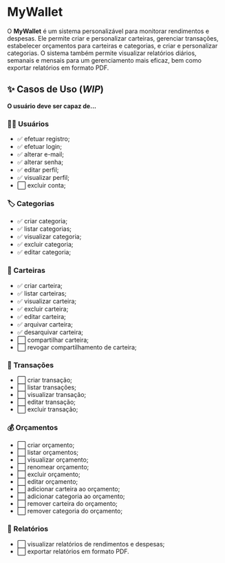 # MyWallet

O **MyWallet** é um sistema personalizável para monitorar rendimentos e despesas. Ele permite criar e personalizar carteiras, gerenciar
transações, estabelecer orçamentos para carteiras e categorias, e criar e personalizar categorias. O sistema também permite visualizar 
relatórios diários, semanais e mensais para um gerenciamento mais eficaz, bem como exportar relatórios em formato PDF.

## :sparkles: Casos de Uso (_WIP_)

**O usuário deve ser capaz de...**
 
### :person_curly_hair: Usuários

- ✅ efetuar registro;
- ✅ efetuar login;
- ✅ alterar e-mail;
- ✅ alterar senha;
- ✅ editar perfil;
- ✅ visualizar perfil;
- ⬜ excluir conta;

### :label: Categorias

- ✅ criar categoria;
- ✅ listar categorias;
- ✅ visualizar categoria;
- ✅ excluir categoria;
- ✅ editar categoria;

### :purse: Carteiras

- ✅ criar carteira;
- ✅ listar carteiras;
- ✅ visualizar carteira;
- ✅ excluir carteira;
- ✅ editar carteira;
- ✅ arquivar carteira;
- ✅ desarquivar carteira;
- ⬜ compartilhar carteira;
- ⬜ revogar compartilhamento de carteira;

### :money_with_wings: Transações

- ⬜ criar transação;
- ⬜ listar transações;
- ⬜ visualizar transação;
- ⬜ editar transação;
- ⬜ excluir transação;

### :moneybag: Orçamentos

- ⬜ criar orçamento;
- ⬜ listar orçamentos;
- ⬜ visualizar orçamento;
- ⬜ renomear orçamento;
- ⬜ excluir orçamento;
- ⬜ editar orçamento;
- ⬜ adicionar carteira ao orçamento;
- ⬜ adicionar categoria ao orçamento;
- ⬜ remover carteira do orçamento;
- ⬜ remover categoria do orçamento;

### :memo: Relatórios

- ⬜ visualizar relatórios de rendimentos e despesas;
- ⬜ exportar relatórios em formato PDF.
